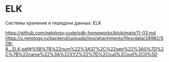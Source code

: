 # ELK
Системы хранения и передачи данных: ELK

https://github.com/netology-code/sdb-homeworks/blob/main/11-03.md
https://u.netology.ru/backend/uploads/lms/attachments/files/data/28982/SDB-8__ELK.pdf#%5B%7B%22num%22%3A37%2C%22gen%22%3A0%7D%2C%7B%22name%22%3A%22XYZ%22%7D%2Cnull%2Cnull%2C0%5D
